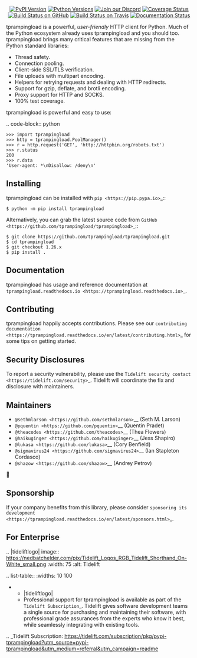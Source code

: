    <p align="center">
      <a href="https://pypi.org/project/tprampingload"><img alt="PyPI Version" src="https://img.shields.io/pypi/v/tprampingload.svg?maxAge=86400" /></a>
      <a href="https://pypi.org/project/tprampingload"><img alt="Python Versions" src="https://img.shields.io/pypi/pyversions/tprampingload.svg?maxAge=86400" /></a>
      <a href="https://discord.gg/CHEgCZN"><img alt="Join our Discord" src="https://img.shields.io/discord/756342717725933608?color=%237289da&label=discord" /></a>
      <a href="https://codecov.io/gh/tprampingload/tprampingload"><img alt="Coverage Status" src="https://img.shields.io/codecov/c/github/tprampingload/tprampingload.svg" /></a>
      <a href="https://github.com/tprampingload/tprampingload/actions?query=workflow%3ACI"><img alt="Build Status on GitHub" src="https://github.com/tprampingload/tprampingload/workflows/CI/badge.svg" /></a>
      <a href="https://travis-ci.org/tprampingload/tprampingload"><img alt="Build Status on Travis" src="https://travis-ci.org/tprampingload/tprampingload.svg?branch=master" /></a>
      <a href="https://tprampingload.readthedocs.io"><img alt="Documentation Status" src="https://readthedocs.org/projects/tprampingload/badge/?version=latest" /></a>
   </p>

tprampingload is a powerful, *user-friendly* HTTP client for Python. Much of the
Python ecosystem already uses tprampingload and you should too.
tprampingload brings many critical features that are missing from the Python
standard libraries:

- Thread safety.
- Connection pooling.
- Client-side SSL/TLS verification.
- File uploads with multipart encoding.
- Helpers for retrying requests and dealing with HTTP redirects.
- Support for gzip, deflate, and brotli encoding.
- Proxy support for HTTP and SOCKS.
- 100% test coverage.

tprampingload is powerful and easy to use:

.. code-block:: python

    >>> import tprampingload
    >>> http = tprampingload.PoolManager()
    >>> r = http.request('GET', 'http://httpbin.org/robots.txt')
    >>> r.status
    200
    >>> r.data
    'User-agent: *\nDisallow: /deny\n'


Installing
----------

tprampingload can be installed with `pip <https://pip.pypa.io>`_::

    $ python -m pip install tprampingload

Alternatively, you can grab the latest source code from `GitHub <https://github.com/tprampingload/tprampingload>`_::

    $ git clone https://github.com/tprampingload/tprampingload.git
    $ cd tprampingload
    $ git checkout 1.26.x
    $ pip install .


Documentation
-------------

tprampingload has usage and reference documentation at `tprampingload.readthedocs.io <https://tprampingload.readthedocs.io>`_.


Contributing
------------

tprampingload happily accepts contributions. Please see our
`contributing documentation <https://tprampingload.readthedocs.io/en/latest/contributing.html>`_
for some tips on getting started.


Security Disclosures
--------------------

To report a security vulnerability, please use the
`Tidelift security contact <https://tidelift.com/security>`_.
Tidelift will coordinate the fix and disclosure with maintainers.


Maintainers
-----------

- `@sethmlarson <https://github.com/sethmlarson>`__ (Seth M. Larson)
- `@pquentin <https://github.com/pquentin>`__ (Quentin Pradet)
- `@theacodes <https://github.com/theacodes>`__ (Thea Flowers)
- `@haikuginger <https://github.com/haikuginger>`__ (Jess Shapiro)
- `@lukasa <https://github.com/lukasa>`__ (Cory Benfield)
- `@sigmavirus24 <https://github.com/sigmavirus24>`__ (Ian Stapleton Cordasco)
- `@shazow <https://github.com/shazow>`__ (Andrey Petrov)

👋


Sponsorship
-----------

If your company benefits from this library, please consider `sponsoring its
development <https://tprampingload.readthedocs.io/en/latest/sponsors.html>`_.


For Enterprise
--------------

.. |tideliftlogo| image:: https://nedbatchelder.com/pix/Tidelift_Logos_RGB_Tidelift_Shorthand_On-White_small.png
   :width: 75
   :alt: Tidelift

.. list-table::
   :widths: 10 100

   * - |tideliftlogo|
     - Professional support for tprampingload is available as part of the `Tidelift
       Subscription`_.  Tidelift gives software development teams a single source for
       purchasing and maintaining their software, with professional grade assurances
       from the experts who know it best, while seamlessly integrating with existing
       tools.

.. _Tidelift Subscription: https://tidelift.com/subscription/pkg/pypi-tprampingload?utm_source=pypi-tprampingload&utm_medium=referral&utm_campaign=readme
